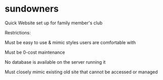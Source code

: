 # sundowners

Quick Website set up for family member's club

Restrictions:

Must be easy to use & mimic styles users are comfortable with

Must be 0-cost maintenance 

No database is available on the server running it

Must closely mimic existing old site that cannot be accessed or managed